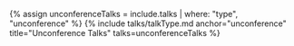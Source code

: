 {% assign unconferenceTalks = include.talks | where: "type", "unconference" %}
{% include talks/talkType.md anchor="unconference" title="Unconference Talks" talks=unconferenceTalks %}